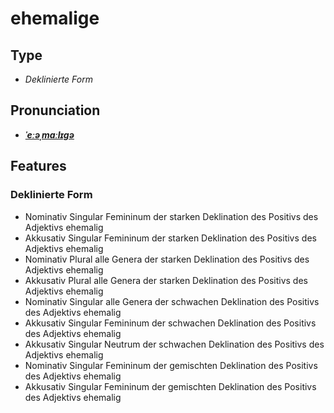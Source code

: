 # ehemalige
## Type
- _Deklinierte Form_
## Pronunciation
- **_[ˈeːəˌmaːlɪɡə](https://commons.wikimedia.org/wiki/File:De-ehemalige.ogg)_**
## Features
### Deklinierte Form
- Nominativ Singular Femininum der starken Deklination des Positivs des Adjektivs ehemalig
- Akkusativ Singular Femininum der starken Deklination des Positivs des Adjektivs ehemalig
- Nominativ Plural alle Genera der starken Deklination des Positivs des Adjektivs ehemalig
- Akkusativ Plural alle Genera der starken Deklination des Positivs des Adjektivs ehemalig
- Nominativ Singular alle Genera der schwachen Deklination des Positivs des Adjektivs ehemalig
- Akkusativ Singular Femininum der schwachen Deklination des Positivs des Adjektivs ehemalig
- Akkusativ Singular Neutrum der schwachen Deklination des Positivs des Adjektivs ehemalig
- Nominativ Singular Femininum der gemischten Deklination des Positivs des Adjektivs ehemalig
- Akkusativ Singular Femininum der gemischten Deklination des Positivs des Adjektivs ehemalig

